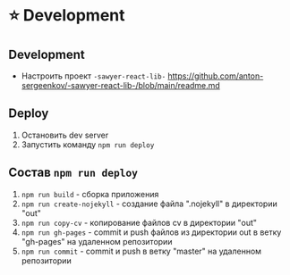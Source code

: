 # ⭐️ Development

## Development
- Настроить проект `-sawyer-react-lib-` https://github.com/anton-sergeenkov/-sawyer-react-lib-/blob/main/readme.md

## Deploy
1. Остановить dev server
2. Запустить команду `npm run deploy`

## Состав `npm run deploy`
1. `npm run build` - сборка приложения
2. `npm run create-nojekyll` - создание файла ".nojekyll" в директории "out"
3. `npm run copy-cv` - копирование файлов cv в директории "out"
4. `npm run gh-pages` - commit и push файлов из директории out в ветку "gh-pages" на удаленном репозитории
5. `npm run commit` - commit и push в ветку "master" на удаленном репозитории
